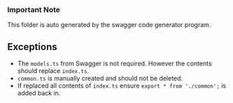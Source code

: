 ### Important Note

This folder is auto generated by the swagger code generator program.

## Exceptions

- The `models.ts` from Swagger is not required. However the contents should replace `index.ts`.
- `common.ts` is manually created and should not be deleted.
- If replaced all contents of `index.ts` ensure `export * from './common';` is added back in.
